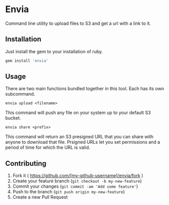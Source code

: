 # Envia

Command line utility to upload files to S3 and get a url with a link to it.

## Installation

Just install the gem to your installation of ruby.

```ruby
gem install 'envia'
```

## Usage

There are two main functions bundled together in this tool. Each has its own subcommand.

```
envia upload <filename>
```

This command will push any file on your system up to your default S3 bucket.

```
envia share <prefix>
```

This command will return an S3 presigned URL that you can share with anyone to
download that file. Prsigned URLs let you set permissions and a period of time
for which the URL is valid.

## Contributing

1. Fork it ( https://github.com/[my-github-username]/envia/fork )
2. Create your feature branch (`git checkout -b my-new-feature`)
3. Commit your changes (`git commit -am 'Add some feature'`)
4. Push to the branch (`git push origin my-new-feature`)
5. Create a new Pull Request
